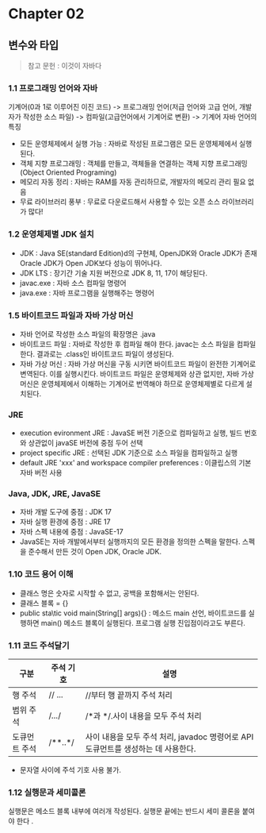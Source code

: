 # Chapter 02
## 변수와 타입
>참고 문헌 : 이것이 자바다

### 1.1 프로그래밍 언어와 자바

기계어(0과 1로 이루어진 이진 코드) -> 프로그래밍 언어(저급 언어와 고급 언어, 개발자가 작성한 소스 파일) -> 컴파일(고급언어에서 기계어로 변환) -> 기계어
자바 언어의 특징
* 모든 운영체제에서 실행 가능 : 자바로 작성된 프로그램은 모든 운영체제에서 실행된다.
* 객체 지향 프로그래밍 : 객체를 만들고, 객체들을 연결하는 객체 지향 프로그래밍(Object Oriented Programing)
* 메모리 자동 정리 : 자바는 RAM를 자동 관리하므로, 개발자의 메모리 관리 필요 없음
* 무료 라이브러리 풍부 : 무료로 다운로드해서 사용할 수 있는 오픈 소스 라이브러리가 많다!

### 1.2 운영체제별 JDK 설치
* JDK : Java SE(standard Edition)d의 구현체, OpenJDK와 Oracle JDK가 존재
Oracle JDK가 Open JDK보다 성능이 뛰어나다.
* JDK LTS : 장기간 기술 지원 버전으로 JDK 8, 11, 17이 해당된다.
* javac.exe : 자바 소스 컴파일 명령어
* java.exe : 자바 프로그램을 실행해주는 명령어

### 1.5 바이트코드 파일과 자바 가상 머신

* 자바 언어로 작성한 소스 파일의 확장명은 .java
* 바이트코드 파일 : 자바로 작성한 후 컴파일 해야 한다. javac는 소스 파일을 컴파일한다. 결과로는 .class인 바이트코드 파일이 생성된다.
* 자바 가상 머신 : 자바 가상 머신을 구동 시키면 바이트코드 파일이 완전한 기계어로 변역된다. 이를 실행시킨다. 바이트코드 파일은 운영체제와 상관 없지만, 자바 가상 머신은 운영체제에서 이해하는 기계어로 번역해야 하므로 운영체제별로 다르게 설치된다.

### JRE
* execution evironment JRE : JavaSE 버전 기준으로 컴파일하고 실행, 빌드 번호와 상관없이 javaSE 버전에 중점 두어 선택   
* project specific JRE : 선택된 JDK 기준으로 소스 파일을 컴파일하고 실행
* default JRE 'xxx' and workspace compiler preferences : 이클립스의 기본 자바 버전 사용

### Java, JDK, JRE, JavaSE
* 자바 개발 도구에 중점 : JDK 17
* 자바 실행 환경에 중점 : JRE 17
* 자바 스펙 내용에 중점 : JavaSE-17
* JavaSE는 자바 개발에서부터 실행까지의 모든 환경을 정의한 스펙을 말한다. 스펙을 준수해서 만든 것이 Open JDK, Oracle JDK.

### 1.10 코드 용어 이해
* 클래스 명은 숫자로 시작할 수 없고, 공백을 포함해서는 안된다.
* 클래스 블록 = {}
* public sta\tic void main(String[] args){} : 메소드 main 선언, 바이트코드를 실행하면 main() 메소드 블록이 실행된다. 프로그램 실행 진입점이라고도 부른다.

### 1.11 코드 주석달기

|구분|주석 기호|설명|
|---|---|---|
|행 주석|// ...|//부터 행 끝까지 주석 처리|
|범위 주석|/*...*/|/*과 */.사이 내용을 모두 주석 처리|
|도큐먼트 주석|/**..*/|사이 내용을 모두 주석 처리, javadoc 명령어로 API 도큐먼트를 생성하는 데 사용한다.|

* 문자열 사이에 주석 기호 사용 불가.

### 1.12 실행문과 세미콜론
실행문은 메소드 블록 내부에 여러개 작성된다. 실행문 끝에는 반드시 세미 콜론을 붙여야 한다  .




